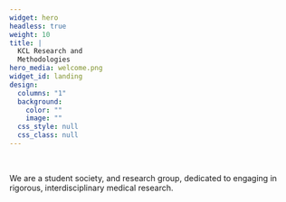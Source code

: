 ```yaml
---
widget: hero
headless: true
weight: 10
title: |
  KCL Research and  
  Methodologies
hero_media: welcome.png
widget_id: landing
design:
  columns: "1"
  background:
    color: ""
    image: ""
  css_style: null
  css_class: null
---
```


<br>

We are a student society, and research group, dedicated to engaging in
rigorous, interdisciplinary medical research.
